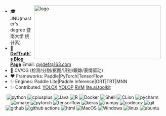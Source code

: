 <!--
**DefTruth/DefTruth** is a ✨ _special_ ✨ repository because its `README.md` (this file) appears on your GitHub profile.

Here are some ideas to get you started:

- 🔭 I’m currently working on ...
- 🌱 I’m currently learning ...
- 👯 I’m looking to collaborate on ...
- 🤔 I’m looking for help with ...
- 💬 Ask me about ...
- 📫 How to reach me: ...
- 😄 Pronouns: ...
- ⚡ Fun fact: ...
-->
<!--
<div align='center'>
  <img src="https://github.com/DefTruth/lite.ai.toolkit/blob/main/docs/resources/lite.ai.toolkit-roadmap-v0.1.png">
</div>  
  
<div align='center'>
  <img src="https://user-images.githubusercontent.com/31974251/150139371-c98f823d-93fa-4a87-bf19-fbd0c217ba01.jpeg">
</div>    
---->  
<!---
<div align='center'>
   <img src="https://github-profile-trophy.vercel.app/?username=DefTruth&theme=onedark&row=1&column=7" height="130" align="center" style="margin: auto; margin-bottom: 20px;" /> 
</div>    
<div align="center">
<img src="https://user-images.githubusercontent.com/31974251/154079041-e4e945cc-ecb5-4b31-a294-761b7cb831c9.png" height="100" width="800"/>  
</div>
--->

<img src="https://github-readme-stats.vercel.app/api?username=DefTruth&show_icons=true&theme=light" alt="logo" height="170" width="400" align="right" style="margin: 5px; margin-bottom: 0px;" />  

- 🎓 JNU(master's degree 暨南大学 统计系)
- 📖 [**DefTruth's Blog Page**](https://www.zhihu.com/column/c_1360887484541452288) Email: qyjdef@163.com
- 🔭 CV/CG (检测/分割/抠图/识别/跟踪/表情驱动)
- ❤  Frameworks: Paddle|PyTorch|TensorFlow
- ✨ Engines: Paddle Lite|Paddle Inference|ORT|TRT|MNN
- ✨ Contributed: [YOLOX](https://github.com/Megvii-BaseDetection/YOLOX) [YOLOP](https://github.com/hustvl/YOLOP) [RVM](https://github.com/PeterL1n/RobustVideoMatting) [lite.ai.toolkit](https://github.com/DefTruth/lite.ai.toolkit)

<p align="center">
  <img alt="python" src="https://img.shields.io/badge/Python-3776AB?style=flat-square&logo=python&logoColor=white" >
  <img alt="cplusplus" src="https://img.shields.io/badge/C%2B%2B-00599C?style=flat-square&logo=c%2B%2B&logoColor=white" >
  <img alt="Java" src="https://img.shields.io/badge/Java-cc0000?style=flat-square&logo=Java&logoColor=white" >
  <img alt="R" src="https://img.shields.io/badge/R-47A141?style=flat-square&logo=R&logoColor=white" >
  <img alt="Docker" src="https://img.shields.io/badge/Docker-blue?style=flat-square&logo=Docker&logoColor=white" >
  <img alt="Shell" src="https://img.shields.io/badge/Shell-777BB4?style=flat-square&logo=Shell&logoColor=white" >
  <img alt="CLion" src="https://img.shields.io/badge/CLion-black?style=flat-square&logo=CLion&logoColor=white" >
  <img alt="pycharm" src="https://img.shields.io/badge/PyCharm-black.svg?&style=flat-square&logo=PyCharm&logoColor=white" >
  <img alt="cmake" src="https://img.shields.io/badge/CMake-blue?style=flat-square&logo=cmake&logoColor=white" >
  <img alt="pytorch" src="https://img.shields.io/badge/PyTorch-EE4C2C?style=flat-square&logo=PyTorch&logoColor=white" >
  <img alt="tensorflow" src="https://img.shields.io/badge/TensorFlow-orange?style=flat-square&logo=TensorFlow&logoColor=white" >
  <img alt="keras" src="https://img.shields.io/badge/Keras-lightblue?style=flat-square&logo=Keras&logoColor=white" >
  <img alt="numpy" src="https://img.shields.io/badge/Numpy-777BB4?style=flat-square&logo=numpy&logoColor=white" >
  <img alt="codecov" src="https://img.shields.io/badge/codecov-%23ff0077.svg?style=flat-square&logo=codecov&logoColor=white" >
  <img alt="git" src="https://img.shields.io/badge/Git-F05032?style=flat-square&logo=git&logoColor=white" >
  <img alt="github" src="https://img.shields.io/badge/GitHub-100000?style=flat-square&logo=github&logoColor=white" >
  <img alt="github actions" src="https://img.shields.io/badge/GH_Actions-2088FF?style=flat-square&logo=github-actions&logoColor=white" >
  <img alt="html" src="https://img.shields.io/badge/HTML-239120?style=flat-square&logo=html5&logoColor=white" >
  <img alt="MacOS" src="https://img.shields.io/badge/MacOS-000000?style=flat-square&logo=apple&logoColor=white">
  <img alt="Windows" src="https://img.shields.io/badge/Windows-blue.svg?style=flat-square&logo=windows&logoColor=white">
  <img alt="linux" src="https://img.shields.io/badge/Linux-FCC624?style=flat-square&logo=linux&logoColor=black" >
  <img alt="ubuntu" src="https://img.shields.io/badge/Ubuntu-E95420?style=flat-square&logo=ubuntu&logoColor=white" >
</p>   
